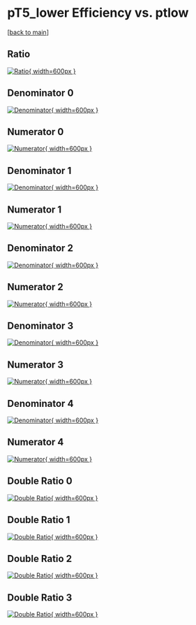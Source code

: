 # pT5_lower Efficiency vs. ptlow

[[back to main](./)]



## Ratio

[![Ratio](../mtv/var/pT5_lower_vtr_11_-1_eff_ptlow.png){ width=600px }](../mtv/var/pT5_lower_vtr_11_-1_eff_ptlow.pdf)

## Denominator 0

[![Denominator](../mtv/den/pT5_lower_vtr_11_-1_eff_ptlow_den0.png){ width=600px }](../mtv/den/pT5_lower_vtr_11_-1_eff_ptlow_den0.pdf)

## Numerator 0

[![Numerator](../mtv/num/pT5_lower_vtr_11_-1_eff_ptlow_num0.png){ width=600px }](../mtv/num/pT5_lower_vtr_11_-1_eff_ptlow_num0.pdf)

## Denominator 1

[![Denominator](../mtv/den/pT5_lower_vtr_11_-1_eff_ptlow_den1.png){ width=600px }](../mtv/den/pT5_lower_vtr_11_-1_eff_ptlow_den1.pdf)

## Numerator 1

[![Numerator](../mtv/num/pT5_lower_vtr_11_-1_eff_ptlow_num1.png){ width=600px }](../mtv/num/pT5_lower_vtr_11_-1_eff_ptlow_num1.pdf)

## Denominator 2

[![Denominator](../mtv/den/pT5_lower_vtr_11_-1_eff_ptlow_den2.png){ width=600px }](../mtv/den/pT5_lower_vtr_11_-1_eff_ptlow_den2.pdf)

## Numerator 2

[![Numerator](../mtv/num/pT5_lower_vtr_11_-1_eff_ptlow_num2.png){ width=600px }](../mtv/num/pT5_lower_vtr_11_-1_eff_ptlow_num2.pdf)

## Denominator 3

[![Denominator](../mtv/den/pT5_lower_vtr_11_-1_eff_ptlow_den3.png){ width=600px }](../mtv/den/pT5_lower_vtr_11_-1_eff_ptlow_den3.pdf)

## Numerator 3

[![Numerator](../mtv/num/pT5_lower_vtr_11_-1_eff_ptlow_num3.png){ width=600px }](../mtv/num/pT5_lower_vtr_11_-1_eff_ptlow_num3.pdf)

## Denominator 4

[![Denominator](../mtv/den/pT5_lower_vtr_11_-1_eff_ptlow_den4.png){ width=600px }](../mtv/den/pT5_lower_vtr_11_-1_eff_ptlow_den4.pdf)

## Numerator 4

[![Numerator](../mtv/num/pT5_lower_vtr_11_-1_eff_ptlow_num4.png){ width=600px }](../mtv/num/pT5_lower_vtr_11_-1_eff_ptlow_num4.pdf)

## Double Ratio 0

[![Double Ratio](../mtv/ratio/pT5_lower_vtr_11_-1_eff_ptlow_ratio0.png){ width=600px }](../mtv/ratio/pT5_lower_vtr_11_-1_eff_ptlow_ratio0.pdf)

## Double Ratio 1

[![Double Ratio](../mtv/ratio/pT5_lower_vtr_11_-1_eff_ptlow_ratio1.png){ width=600px }](../mtv/ratio/pT5_lower_vtr_11_-1_eff_ptlow_ratio1.pdf)

## Double Ratio 2

[![Double Ratio](../mtv/ratio/pT5_lower_vtr_11_-1_eff_ptlow_ratio2.png){ width=600px }](../mtv/ratio/pT5_lower_vtr_11_-1_eff_ptlow_ratio2.pdf)

## Double Ratio 3

[![Double Ratio](../mtv/ratio/pT5_lower_vtr_11_-1_eff_ptlow_ratio3.png){ width=600px }](../mtv/ratio/pT5_lower_vtr_11_-1_eff_ptlow_ratio3.pdf)

